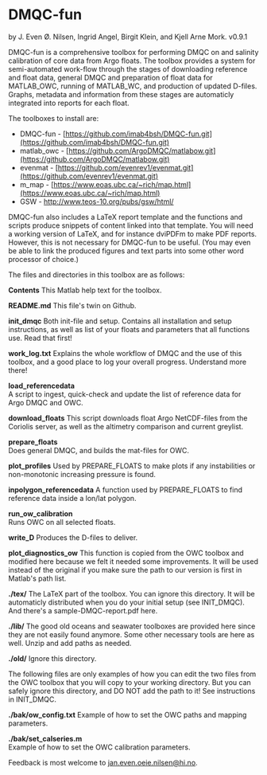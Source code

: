 # DMQC-fun 
 by J. Even Ø. Nilsen, Ingrid Angel, Birgit Klein, and Kjell Arne Mork.
 v0.9.1 

 DMQC-fun is a comprehensive toolbox for performing DMQC on and
 salinity calibration of core data from Argo floats. The toolbox
 provides a system for semi-automated work-flow through the stages of
 downloading reference and float data, general DMQC and preparation of
 float data for MATLAB_OWC, running of MATLAB_WC, and production of
 updated D-files. Graphs, metadata and information from these stages
 are automaticly integrated into reports for each float.

 The toolboxes to install are:
 
 - DMQC-fun - [https://github.com/imab4bsh/DMQC-fun.git](https://github.com/imab4bsh/DMQC-fun.git)
 - matlab_owc -  [https://github.com/ArgoDMQC/matlabow.git](https://github.com/ArgoDMQC/matlabow.git)
 - evenmat - [https://github.com/evenrev1/evenmat.git](https://github.com/evenrev1/evenmat.git) 
 - m_map - [https://www.eoas.ubc.ca/~rich/map.html](https://www.eoas.ubc.ca/~rich/map.html)
 - GSW - http://www.teos-10.org/pubs/gsw/html/

 DMQC-fun also includes a LaTeX report template and the functions and
 scripts produce snippets of content linked into that template. You
 will need a working version of LaTeX, and for instance dviPDFm to make
 PDF reports. However, this is not necessary for DMQC-fun to be
 useful. (You may even be able to link the produced figures and text
 parts into some other word processor of choice.)

 The files and directories in this toolbox are as follows:

**Contents**	This Matlab help text for the toolbox.

**README.md**	This file's twin on Github.

**init_dmqc**	Both init-file and setup. Contains all installation
		and setup instructions, as well as list of your
		floats and parameters that all functions use. Read
		that first! 

**work_log.txt**	Explains the whole workflow of DMQC and the use of this
		toolbox, and a good place to log your overall
		progress. Understand more there! 

**load_referencedata**	
		A script to ingest, quick-check and update the list
		of reference data for Argo DMQC and OWC. 

**download_floats**	
		This script downloads float Argo NetCDF-files from
		the Coriolis server, as well as the altimetry
		comparison and current greylist. 

**prepare_floats**	
		Does general DMQC, and builds the mat-files for OWC. 

**plot_profiles**	Used by PREPARE_FLOATS to make plots if any instabilities or
		non-monotonic increasing pressure is found.

**inpolygon_referencedata**	
		A function used by PREPARE_FLOATS to find reference
		data inside a lon/lat polygon.

**run_ow_calibration**	
		Runs OWC on all selected floats.

**write_D**	Produces the D-files to deliver.

**plot_diagnostics_ow**	
		This function is copied from the OWC toolbox and
		modified here because we felt it needed some
		improvements. It will be used instead of the original
		if you make sure the path to our version is first in 
		Matlab's path list.

**./tex/**	The LaTeX part of the toolbox. You can ignore this
		directory. It will be automaticly distributed when
		you do your initial setup (see INIT_DMQC). And
		there's a sample-DMQC-report.pdf here.

**./lib/**	The good old oceans and seawater toolboxes are
		provided here since they are not easily found
		anymore. Some other necessary tools are here as
		well. Unzip and add paths as needed.
 
**./old/**	Ignore this directory.

 The following files are only examples of how you can edit the two
 files from the OWC toolbox that you will copy to your working
 directory. But you can safely ignore this directory, and DO NOT add
 the path to it! See instructions in INIT_DMQC.

**./bak/ow_config.txt**	
		Example of how to set the OWC paths and mapping
		parameters.  

**./bak/set_calseries.m**	
		Example of how to set the OWC calibration parameters.

 Feedback is most welcome to jan.even.oeie.nilsen@hi.no.
